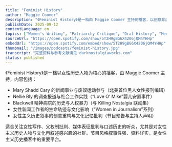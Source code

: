 ```yaml
---
title: "Feminist History"
author: "Maggie Coomer"
description: "《Feminist History》是一档由 Maggie Coomer 主持的播客，以创意非虚构叙事方式讲述女性历史人物的生命轨迹，聚焦那些挑战规范、推动性别平等的女性。节目内容涵盖新闻女性先驱、精神病院人权史、婴儿安置争议与黑人女性报刊编辑等议题，强调历史再叙述与文化记忆的交织。Spotify 评分为 4.9（7 条评论），为女性主义历史播客中的代表作品。"
publishDate: 2025-09-12
contentLanguage: en
topics: ["Women's Writing", "Patriarchy Critique", "Oral History", "Media Representation Critique"]
sourceUrl: "https://open.spotify.com/show/5T2H9gBG6X4206jQM4YHHp"
embedUrl: "https://open.spotify.com/embed/show/5T2H9gBG6X4206jQM4YHHp"
thumbnail: "/images/podcasts/feminist-history.jpg"
transcript: "完整资料与参考文献请见 darknostalgiaworks.com"
status: published
---
```


《Feminist History》是一档以女性历史人物为核心的播客，由 Maggie Coomer 主持，内容包括：

- Mary Shadd Cary 的新闻事业与废奴运动参与（北美首位黑人女性报刊编辑）
- Nellie Bly 的调查报道与社会工作实践（“Love O’ Mike”婴儿安置事件）
- Blackwell 精神病院的历史与人权暴力（与 Killing Nostalgia 联动集）
- 女性新闻工作者的生命轨迹与文化影响（“Women in Journalism”系列）
- 女性主义历史叙事的创意重构与文化记忆批判（节目预告与主持人声明）

适合关注女性写作、父权制批判、媒体表征批判与口述历史的听众，尤其是对女性主义历史人物与文化再叙述感兴趣的社群。节目风格叙事性强、资料详实，是女性主义历史播客中的重要平台。
